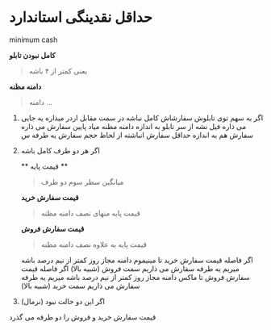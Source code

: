 # حداقل نقدینگی استاندارد

minimum cash

**کامل نبودن تابلو**
> یعنی کمتر از ۴ باشه

**دامنه مظنه**
> دامنه ...

1. اگر یه سهم توی تابلوش سفارشاش کامل نباشه
 در سمت مقابل اردر میذاره
یه جایی می ذاره فیل نشه
از سر تابلو به اندازه دامنه مظنه میاد پایین سفارش می ذاره
سفارش هم به اندازه حداقل سفارش انباشته از لحاظ حجم
سفارش یه طرفه س

2. اگر هر دو طرف کامل باشه 

    ** قیمت پایه **
    > میانگین سطر سوم دو طرف

    **قیمت  سفارش خرید**
    > قیمت پایه منهای نصف دامنه مظنه

    **قیمت  سفارش فروش**
    > قیمت پایه به علاوه نصف دامنه مظنه

    اگر فاصله قیمت سفارش خرید تا مینیموم دامنه مجاز روز  کمتر از نیم درصد باشه میریم یه طرفه سفارش می ذاریم سمت فروش (شبیه بالا)
    اگر فاصله قیمت سفارش فروش تا ماکس دامنه مجاز روز  کمتر از نیم درصد باشه میریم یه طرفه سفارش می ذاریم سمت خرید (شبیه بالا)


3. اگر این دو حالت نبود (نرمال)

قیمت سفارش خرید و فروش را دو طرفه می گذرد
